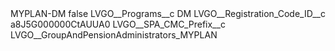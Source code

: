 <?xml version="1.0" encoding="UTF-8"?>
<CustomMetadata xmlns="http://soap.sforce.com/2006/04/metadata" xmlns:xsi="http://www.w3.org/2001/XMLSchema-instance" xmlns:xsd="http://www.w3.org/2001/XMLSchema">
    <label>MYPLAN-DM</label>
    <protected>false</protected>
    <values>
        <field>LVGO__Programs__c</field>
        <value xsi:type="xsd:string">DM</value>
    </values>
    <values>
        <field>LVGO__Registration_Code_ID__c</field>
        <value xsi:type="xsd:string">a8J5G000000CtAUUA0</value>
    </values>
    <values>
        <field>LVGO__SPA_CMC_Prefix__c</field>
        <value xsi:type="xsd:string">LVGO__GroupAndPensionAdministrators_MYPLAN</value>
    </values>
</CustomMetadata>
